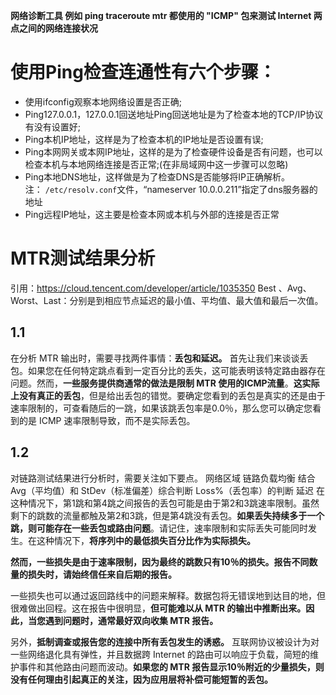 **网络诊断工具 例如 ping traceroute mtr 都使用的 "ICMP" 包来测试 Internet 两点之间的网络连接状况**

# 使用Ping检查连通性有六个步骤：

*   使用ifconfig观察本地网络设置是否正确;
*   Ping127.0.0.1，127.0.0.1回送地址Ping回送地址是为了检查本地的TCP/IP协议有没有设置好;
*   Ping本机IP地址，这样是为了检查本机的IP地址是否设置有误;
*   Ping本网网关或本网IP地址，这样的是为了检查硬件设备是否有问题，也可以检查本机与本地网络连接是否正常;(在非局域网中这一步骤可以忽略)
*   Ping本地DNS地址，这样做是为了检查DNS是否能够将IP正确解析。  
    注： `/etc/resolv.conf`文件，“nameserver 10.0.0.211”指定了dns服务器的地址
*   Ping远程IP地址，这主要是检查本网或本机与外部的连接是否正常

# MTR测试结果分析
引用：https://cloud.tencent.com/developer/article/1035350
Best 、Avg、Worst、Last：分别是到相应节点延迟的最小值、平均值、最大值和最后一次值。
## 1.1 
在分析 MTR 输出时，需要寻找两件事情：**丢包和延迟。** 首先让我们来谈谈丢包。如果您在任何特定跳点看到一定百分比的丢失，这可能表明该特定路由器存在问题。然而，**一些服务提供商通常的做法是限制 MTR 使用的ICMP流量**。**这实际上没有真正的丢包**，但是给出丢包的错觉。要确定您看到的丢包是真实的还是由于速率限制的，可查看随后的一跳，如果该跳丢包率是0.0％，那么您可以确定您看到的是 ICMP 速率限制导致，而不是实际丢包。
## 1.2
对链路测试结果进行分析时，需要关注如下要点。
网络区域
链路负载均衡
结合Avg（平均值）和 StDev（标准偏差）综合判断
Loss%（丢包率）的判断
延迟
在这种情况下，第1跳和第4跳之间报告的丢包可能是由于第2和3跳速率限制。虽然剩下的跳数的流量都触及第2和3跳，但是第4跳没有丢包。**如果丢失持续多于一个跳，则可能存在一些丢包或路由问题**。请记住，速率限制和实际丢失可能同时发生。在这种情况下，**将序列中的最低损失百分比作为实际损失。**

**然而，一些损失是由于速率限制，因为最终的跳数只有10％的损失。报告不同数量的损失时，请始终信任来自后期的报告。**

一些损失也可以通过返回路线中的问题来解释。数据包将无错误地到达目的地，但很难做出回程。这在报告中很明显，**但可能难以从 MTR 的输出中推断出来。因此，当您遇到问题时，通常最好双向收集 MTR 报告。**

另外，**抵制调查或报告您的连接中所有丢包发生的诱惑。** 互联网协议被设计为对一些网络退化具有弹性，并且数据跨 Internet 的路由可以响应于负载，简短的维护事件和其他路由问题而波动。**如果您的 MTR 报告显示10％附近的少量损失，则没有任何理由引起真正的关注，因为应用层将补偿可能短暂的丢包。**